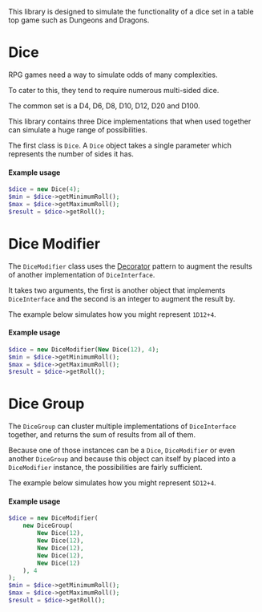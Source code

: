 This library is designed to simulate the functionality of a dice set in a table top game
such as Dungeons and Dragons.

# Dice

RPG games need a way to simulate odds of many complexities.

To cater to this, they tend to require numerous multi-sided dice.

The common set is a D4, D6, D8, D10, D12, D20 and D100.

This library contains three Dice implementations that when used together can simulate a huge range of possibilities.

The first class is `Dice`. A `Dice` object takes a single parameter which represents the number of sides it has.

#### Example usage

```php
$dice = new Dice(4);
$min = $dice->getMinimumRoll();
$max = $dice->getMaximumRoll();
$result = $dice->getRoll();
```

# Dice Modifier

The `DiceModifier` class uses the [Decorator](https://sourcemaking.com/design_patterns/decorator) pattern to augment the results of another implementation of `DiceInterface`.

It takes two arguments, the first is another object that implements `DiceInterface` and the second is an integer to augment the result by.

The example below simulates how you might represent `1D12+4`.

#### Example usage

```php
$dice = new DiceModifier(New Dice(12), 4);
$min = $dice->getMinimumRoll();
$max = $dice->getMaximumRoll();
$result = $dice->getRoll();
```

# Dice Group

The `DiceGroup` can cluster multiple implementations of `DiceInterface` together, and returns the sum of results from all of them.

Because one of those instances can be a `Dice`, `DiceModifier` or even another `DiceGroup` and because this object can itself by placed into a `DiceModifier` instance, the possibilities are fairly sufficient.

The example below simulates how you might represent `5D12+4`.

#### Example usage

```php
$dice = new DiceModifier(
    new DiceGroup(
        New Dice(12), 
        New Dice(12), 
        New Dice(12), 
        New Dice(12), 
        New Dice(12)
    ), 4
);
$min = $dice->getMinimumRoll();
$max = $dice->getMaximumRoll();
$result = $dice->getRoll();
```